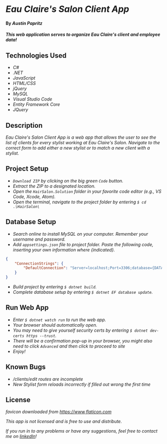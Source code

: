 # _Eau Claire's Salon Client App_

#### By _Austin Papritz_

#### _This web application serves to organize Eau Claire's client and employee data!_

## Technologies Used

* _C#_
* _.NET_
* _JavaScript_
* _HTML/CSS_
* _jQuery_ 
* _MySQL_
* _Visual Studio Code_
* _Entity Framework Core_
* _JQuery_

## Description

_Eau Claire's Salon Client App is a web app that allows the user to see the list of clients for every stylist working at Eau Claire's Salon. Navigate to the correct form to add either a new stylist or to match a new client with a stylist._

## Project Setup

* _`Download ZIP` by clicking on the big green `Code` button._
* _Extract the ZIP to a designated location._
* _Open the `HairSalon.Solution` folder in your favorite code editor (e.g., VS Code, Xcode, Atom)._
* _Open the terminal, navigate to the project folder by entering `$ cd .\HairSalon\`_

## Database Setup

* _Search online to install MySQL on your computer. Remember your username and password._
* _Add `appsettings.json` file to project folder. Paste the following code, inserting your own information where {indicated}._

```json
{
    "ConnectionStrings": {
        "DefaultConnection": "Server=localhost;Port=3306;database={DATABASENAME};uid={USERNAME};pwd={PASSWORD};"
    }
}
```

* _Build project by entering `$ dotnet build`._
* _Complete database setup by entering `$ dotnet EF database update`._

## Run Web App

* _Enter `$ dotnet watch run` to run the web app._
* _Your browser should automatically open._
* _You may need to give yourself security certs by entering `$ dotnet dev-certs https --trust`._
* _There will be a confirmation pop-up in your browser, you might also need to click `Advanced` and then click to proceed to site_
* _Enjoy!_

## Known Bugs

* _/clients/edit routes are incomplete_
* _New Stylist form reloads incorrectly if filled out wrong the first time_

## License

_favicon downloaded from https://www.flaticon.com_

_This app is not licensed and is free to use and distribute._

_If you run in to any problems or have any suggestions, feel free to contact me on [linkedIn](https://www.linkedin.com/in/austin-papritz)!_
